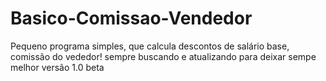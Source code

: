 # Basico-Comissao-Vendedor
Pequeno programa simples, que calcula descontos de salário base,  comissão do vededor!
sempre buscando e atualizando para deixar sempe melhor
versão 1.0 beta

